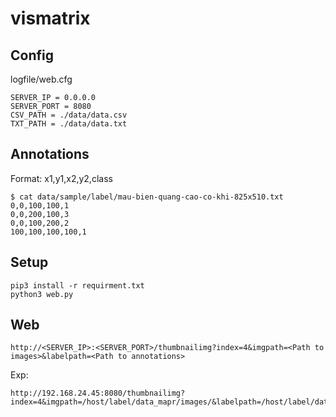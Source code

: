 # vismatrix
## Config
logfile/web.cfg
```
SERVER_IP = 0.0.0.0
SERVER_PORT = 8080
CSV_PATH = ./data/data.csv
TXT_PATH = ./data/data.txt
```
## Annotations
Format: x1,y1,x2,y2,class
```
$ cat data/sample/label/mau-bien-quang-cao-co-khi-825x510.txt
0,0,100,100,1
0,0,200,100,3
0,0,100,200,2
100,100,100,100,1
```
## Setup
```
pip3 install -r requirment.txt
python3 web.py
```
## Web
```
http://<SERVER_IP>:<SERVER_PORT>/thumbnailimg?index=4&imgpath=<Path to images>&labelpath=<Path to annotations>
```
Exp:
```
http://192.168.24.45:8080/thumbnailimg?index=4&imgpath=/host/label/data_mapr/images/&labelpath=/host/label/data_mapr/label/
```
